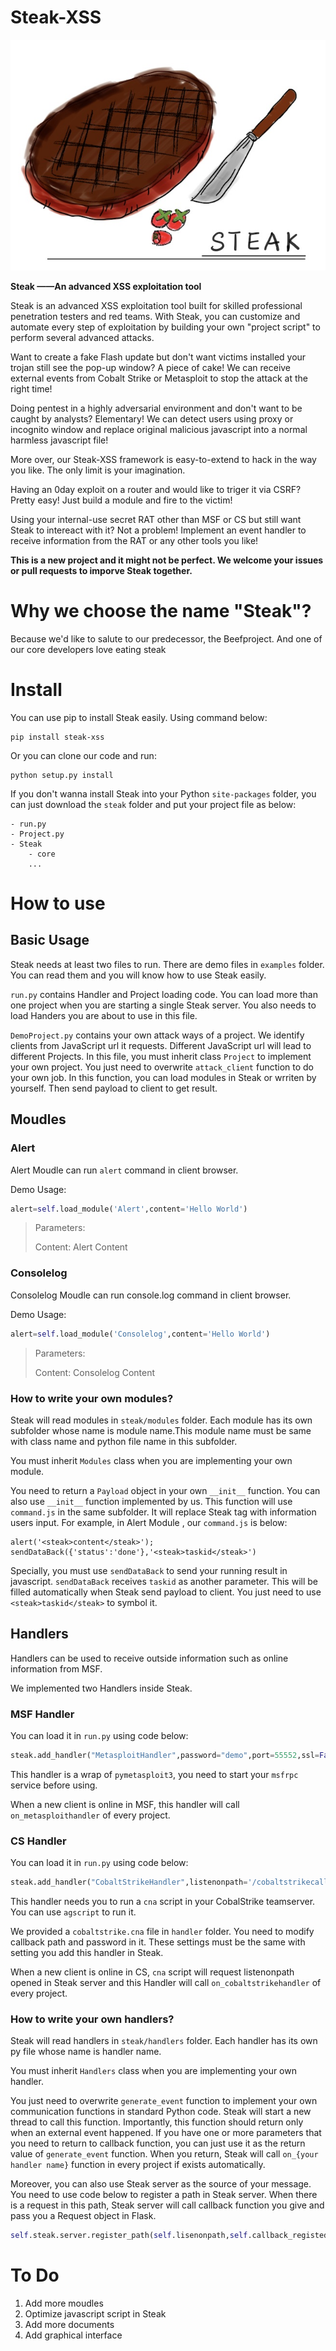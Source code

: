 # Steak-XSS
<div align=center>
<img src="https://raw.githubusercontent.com/LoveSteak/Steak/master/logo.jpg"/>
</div>

**Steak ——An advanced XSS exploitation tool**

Steak is an advanced XSS exploitation tool built for skilled professional penetration testers and red teams. With Steak, you can customize and automate every step of exploitation by building your own "project script" to perform several advanced attacks. 

Want to create a fake Flash update but don't want victims installed your trojan still see the pop-up window? A piece of cake! We can receive external events from Cobalt Strike or Metasploit to stop the attack at the right time!

Doing pentest in a highly adversarial environment and don't want to be caught by analysts? Elementary!  We can detect users using proxy or incognito window and replace original malicious javascript into a normal harmless javascript file!

More over, our Steak-XSS framework is easy-to-extend to hack in the way you like. The only limit is your imagination.

Having an 0day exploit on a router and would like to triger it via CSRF? Pretty easy! Just build a module and fire to the victim! 

Using your internal-use secret RAT other than MSF or CS but still want Steak to intereact with it? Not a problem! Implement an event handler to receive information from the RAT or any other tools you like!

**This is a new project and it might not be perfect. We welcome your issues or pull requests to imporve Steak together.**

# Why we choose the name "Steak"?

Because we'd like to salute to our predecessor, the Beefproject. And one of our core developers love eating steak

# Install

You can use pip to install Steak easily. Using command below:

```
pip install steak-xss
```

Or you can clone our code and run:

```
python setup.py install
```

If you don't wanna install Steak into your Python `site-packages` folder, you can just download the `steak` folder and put your project file as below:

```
- run.py
- Project.py
- Steak
	- core
	...
```

# How to use

## Basic Usage

Steak needs at least two files to run. There are demo files in `examples` folder. You can read them and you will know how to use Steak easily.

`run.py` contains Handler and Project loading code. You can load more than one project when you are starting a single Steak server. You also needs to load Handers you are about to use in this file.

``DemoProject.py`` contains your own attack ways of a project. We identify clients from JavaScript url it requests. Different JavaScript url will lead to different Projects. In this file, you must inherit class ``Project`` to implement your own project. You just need to overwrite `attack_client` function to do your own job. In this function, you can load modules in Steak or wrriten by yourself. Then send payload to client to get result.

## Moudles

### Alert

Alert Moudle can run `alert` command in client browser.

Demo Usage:

```python
alert=self.load_module('Alert',content='Hello World')
```

> Parameters:
>
> Content: Alert Content

### Consolelog

Consolelog Moudle can run console.log command in client browser.

Demo Usage:

```python
alert=self.load_module('Consolelog',content='Hello World')
```

> Parameters:
>
> Content: Consolelog Content

### How to write your own modules?

Steak will read modules in `steak/modules` folder. Each module has its own subfolder whose name is module name.This module name must be same with class name and python file name in this subfolder.

You must inherit `Modules` class when you are implementing your own module.

You need to return a `Payload` object in your own ``__init__`` function. You can also use  ``__init__`` function implemented by us. This function will use `command.js` in the same subfolder. It will replace Steak tag with information users input. For example, in Alert Module , our `command.js` is below:

```
alert('<steak>content</steak>');
sendDataBack({'status':'done'},'<steak>taskid</steak>')
```

Specially, you must use `sendDataBack` to send your running result in javascript. `sendDataBack` receives `taskid` as another parameter. This will be filled automatically when Steak send payload to client. You just need to use `<steak>taskid</steak>` to symbol it.

## Handlers

Handlers can be used to receive outside information such as online information from MSF.

We implemented two Handlers inside Steak.

### MSF Handler

You can load it in `run.py` using code below:

```python
steak.add_handler("MetasploitHandler",password="demo",port=55552,ssl=False)
```

This handler is a wrap of `pymetasploit3`, you need to start your `msfrpc` service before using.

When a new client is online in MSF, this handler will call `on_metasploithandler` of every project.

### CS Handler

You can load it in `run.py` using code below:

```python
steak.add_handler("CobaltStrikeHandler",listenonpath='/cobaltstrikecallback',password='demo')
```

This handler needs you to run a `cna` script in your CobalStrike teamserver. You can use `agscript` to run it.

We provided a `cobaltstrike.cna` file in `handler` folder. You need to modify callback path and password in it. These settings must be the same with setting you add this handler in Steak.

When a new client is online in CS, `cna` script will request listenonpath opened in Steak server and this Handler will call `on_cobaltstrikehandler` of every project.

### How to write your own handlers?

Steak will read handlers in `steak/handlers` folder. Each handler has its own py file whose name is handler name. 

You must inherit `Handlers` class when you are implementing your own handler.

You just need to overwrite `generate_event` function to implement your own communication functions in standard Python code. Steak will start a new thread to call this function. Importantly, this function should return only when an external event happened. If you have one or more parameters that you need to return to callback function, you can just use it as the return value of `generate_event` function. When you return, Steak will call `on_{your handler name}` function in every project if exists automatically.

Moreover, you can also use Steak server as the source of your message. You need to use code below to register a path in Steak server. When there is a request in this path, Steak server will call callback function you give and pass you a Request object in Flask.

```python
self.steak.server.register_path(self.lisenonpath,self.callback_registedpath)
```

# To Do
1. Add more moudles
2. Optimize javascript script in Steak
3. Add more documents
4. Add graphical interface
